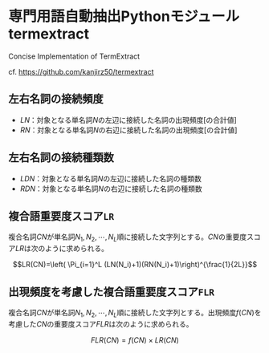 # 専門用語自動抽出Pythonモジュールtermextract
Concise Implementation of TermExtract

cf. https://github.com/kanjirz50/termextract

## 左右名詞の接続頻度

- $`LN`$：対象となる単名詞$`N`$の左辺に接続した名詞の出現頻度[の合計値]
- $`RN`$：対象となる単名詞$`N`$の右辺に接続した名詞の出現頻度[の合計値]

## 左右名詞の接続種類数
- $`LDN`$：対象となる単名詞$`N`$の左辺に接続した名詞の種類数
- $`RDN`$：対象となる単名詞$`N`$の右辺に接続した名詞の種類数

## 複合語重要度スコア`LR`
複合名詞$`CN`$が単名詞$`N_1, N_2,\cdots, N_L`$順に接続した文字列とする。$`CN`$の重要度スコア$`LR`$は次のように求められる。

$$LR(CN)=\left( \Pi_{i=1}^L (LN(N_i)+1)(RN(N_i)+1)\right)^{\frac{1}{2L}}$$

## 出現頻度を考慮した複合語重要度スコア`FLR`
複合名詞$`CN`$が単名詞$`N_1, N_2,\cdots, N_L`$順に接続した文字列とする。出現頻度$`f(CN)`$を考慮した$`CN`$の重要度スコア$`FLR`$は次のように求められる。

$$FLR(CN)=f(CN) \times LR(CN)$$